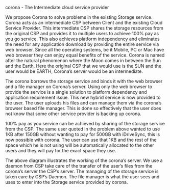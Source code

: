corona - The Intermediate cloud service provider

We propose Corona to solve problems in the existing Storage service. Corona acts as an intermediate CSP between Client and the existing Cloud Service Provider. This intermediate CSP shares the storage resources from the original CSP and provides it to multiple users to achieve 100% pay as you go service. This also achieves platform independency and eliminates the need for any application download by providing the entire service via web browser. Since all the operating systems, be it Mobile, PC or Mac have web browser they can enjoy equal benefits of the service. Corona is named after the natural phenomenon where the Moon comes in between the Sun and the Earth. Here the original CSP that we would use is the SUN and the user would be EARTH, Corona’s server would be an intermediate.

The corona borrows the storage service and binds it with the web browser and a file manager on Corona’s server. Using only the web browser to provide the service is a single solution to platform dependency and application requirement issue. This new hybrid service is now provided to the user. The user uploads his files and can manage them via the corona’s browser based file manager. This is done so effectively that the user does not know that some other service provider is backing up corona. 

100% pay as you service can be achieved by sharing of the storage service from the CSP. The same user quoted in the problem above wanted to use 1KB after 150GB without wanting to pay for 500GB with iDriveSync, this is now possible with corona. The user can use that 1KB and the rest of the space which he is not using will be automatically allocated to the other users and they will pay for the exact space they use.

The above diagram illustrates the working of the corona’s server. We use a daemon from CSP take care of the transfer of the user’s files from the corona’s server the CSP’s server. The managing of the storage service is taken care by CSP’s Daemon. The file manager is what the user sees and uses to enter into the Storage service provided by corona.
